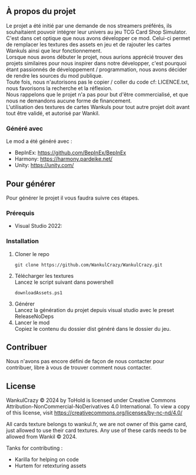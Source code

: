 <!-- ABOUT THE PROJECT -->
## À propos du projet

Le projet a été initié par une demande de nos streamers préférés, ils souhaitaient pouvoir intégrer leur univers au jeu TCG Card Shop Simulator.<br>
C'est dans cet optique que nous avons développer ce mod. Celui-ci permet de remplacer les textures des assets en jeu et de rajouter les cartes Wankuls ainsi que leur fonctionnement.<br>
Lorsque nous avons débuter le projet, nous aurions apprécié trouver des projets similaires pour nous inspirer dans notre développer, c'est pourquoi étant passionnés de développement / programmation, nous avons décider de rendre les sources du mod publique.<br>
Toute fois, nous n'autorisons pas le copier / coller du code cf: LICENCE.txt, nous favorisons la recherche et la réflexion.<br>
Nous rappelons que le projet n'a pas pour but d'être commercialisé, et que nous ne demandons aucune forme de financement.<br>
L'utilisation des textures de cartes Wankuls pour tout autre projet doit avant tout être validé, et autorisé par Wankil.



### Généré avec

Le mod a été généré avec :

* BepInEx: https://github.com/BepInEx/BepInEx
* Harmony: https://harmony.pardeike.net/
* Unity: https://unity.com/


<!-- GETTING STARTED -->
## Pour générer

Pour générer le projet il vous faudra suivre ces étapes.

### Prérequis

* Visual Studio 2022:

### Installation


1. Cloner le repo<br>
   ```
   git clone https://github.com/WankulCrazy/WankulCrazy.git
   ```
2. Télécharger les textures<br>
   Lancez le script suivant dans powershell
   ```
   downloadAssets.ps1
   ```
3. Générer<br>
   Lancez la génération du projet depuis visual studio avec le preset ReleaseNoDeps
4. Lancer le mod<br>
   Copiez le contenu du dossier dist généré dans le dossier du jeu.


<!-- CONTRIBUTING -->
## Contribuer

Nous n'avons pas encore défini de façon de nous contacter pour contribuer, libre à vous de trouver comment nous contacter.


<!-- LICENSE -->
## License

WankulCrazy © 2024 by ToHold is licensed under Creative Commons Attribution-NonCommercial-NoDerivatives 4.0 International. To view a copy of this license, visit https://creativecommons.org/licenses/by-nc-nd/4.0/

All cards texture belongs to wankul.fr, we are not owner of this game card, just allowed to use their card textures.
Any use of these cards needs to be allowed from Wankil © 2024.

Tanks for contributing :
- Karilla for helping on code
- Hurtem for retexturing assets 
